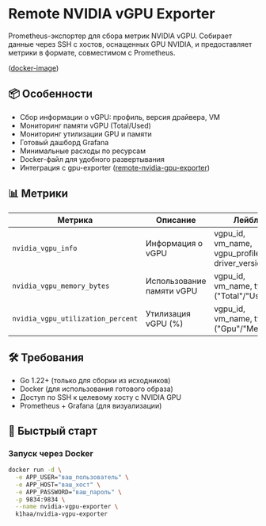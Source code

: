 # Remote NVIDIA vGPU Exporter

Prometheus-экспортер для сбора метрик NVIDIA vGPU. Собирает данные через SSH с хостов, 
оснащенных GPU NVIDIA, и предоставляет метрики в формате, совместимом с Prometheus.

([docker-image](https://hub.docker.com/repository/docker/k1haa/nvidia-vgpu-exporter/general))

## 📦 Особенности
- Сбор информации о vGPU: профиль, версия драйвера, VM
- Мониторинг памяти vGPU (Total/Used)
- Мониторинг утилизации GPU и памяти
- Готовый дашборд Grafana
- Минимальные расходы по ресурсам
- Docker-файл для удобного развертывания
- Интеграция с gpu-exporter ([remote-nvidia-gpu-exporter](https://github.com/K1haa/remote-nvidia-gpu-exporter))

## 📊 Метрики
| Метрика                             | Описание                          | Лейблы                                         |
|-------------------------------------|-----------------------------------|------------------------------------------------|
| `nvidia_vgpu_info`                  | Информация о vGPU                 | vgpu_id, vm_name, vgpu_profile, driver_version |
| `nvidia_vgpu_memory_bytes`          | Использование памяти vGPU         | vgpu_id, vm_name, type ("Total"/"Used")        |
| `nvidia_vgpu_utilization_percent`   | Утилизация vGPU (%)               | vgpu_id, vm_name, type ("Gpu"/"Memory")        |

## 🛠 Требования
- Go 1.22+ (только для сборки из исходников)
- Docker (для использования готового образа)
- Доступ по SSH к целевому хосту с NVIDIA GPU
- Prometheus + Grafana (для визуализации)

## 🐳 Быстрый старт
### Запуск через Docker
```bash
docker run -d \
  -e APP_USER="ваш_пользователь" \
  -e APP_HOST="ваш_хост" \
  -e APP_PASSWORD="ваш_пароль" \
  -p 9834:9834 \
  --name nvidia-vgpu-exporter \
  k1haa/nvidia-vgpu-exporter
